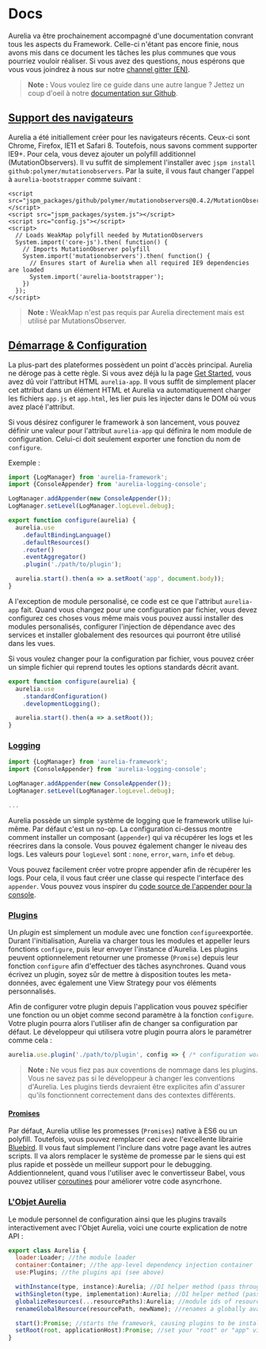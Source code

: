 # Docs

Aurelia va être prochainement accompagné d'une documentation convrant tous les aspects du Framework. Celle-ci n'étant pas encore finie, nous avons mis dans ce document les tâches les plus communes que vous pourriez vouloir réaliser. Si vous avez des questions, nous espérons que vous vous joindrez à nous sur notre [channel gitter (EN)](https://gitter.im/aurelia/discuss).

> **Note :** Vous voulez lire ce guide dans une autre langue ? Jettez un coup d'oeil à notre [documentation sur Github](https://github.com/aurelia/documentation).

<h2 id="browser-support"><a href="#browser-support">Support des navigateurs</a></h2>

Aurelia a été initiallement créer pour les navigateurs récents. Ceux-ci sont Chrome, Firefox, IE11 et Safari 8. Toutefois, nous savons comment supporter IE9+. Pour cela, vous devez ajouter un polyfill additionnel (MutationObservers). Il vu suffit de simplement l'installer avec `jspm install github:polymer/mutationobservers`. Par la suite, il vous faut changer l'appel à `aurelia-bootstrapper` comme suivant :

```markup
<script src="jspm_packages/github/polymer/mutationobservers@0.4.2/MutationObserver.js"></script>
<script src="jspm_packages/system.js"></script>
<script src="config.js"></script>
<script>
  // Loads WeakMap polyfill needed by MutationObservers
  System.import('core-js').then( function() {
    // Imports MutationObserver polyfill
    System.import('mutationobservers').then( function() {
      // Ensures start of Aurelia when all required IE9 dependencies are loaded
      System.import('aurelia-bootstrapper');
    })
  });
</script>
```

> **Note :** WeakMap n'est pas requis par Aurelia directement mais est utilisé par MutationsObserver.

<h2 id="startup-and-configuration"><a href="#startup-and-configuration">Démarrage & Configuration</a></h2>

La plus-part des plateformes possèdent un point d'accès principal. Aurelia ne déroge pas à cette règle. Si vous avez déjà lu la page [Get Started](/get-started.html), vous avez dû voir l'attribut HTML `aurelia-app`. Il vous suffit de simplement placer cet attribut dans un élément HTML et Aurelia va automatiquement charger les fichiers `app.js` et `app.html`, les lier puis les injecter dans le DOM où vous avez placé l'attribut.

Si vous désirez configurer le framework à son lancement, vous pouvez définir une valeur pour l'attribut `aurelia-app` qui définira le nom module de configuration. Celui-ci doit seulement exporter une fonction du nom de `configure`.

Exemple :
```javascript
import {LogManager} from 'aurelia-framework';
import {ConsoleAppender} from 'aurelia-logging-console';

LogManager.addAppender(new ConsoleAppender());
LogManager.setLevel(LogManager.logLevel.debug);

export function configure(aurelia) {
  aurelia.use
    .defaultBindingLanguage()
    .defaultResources()
    .router()
    .eventAggregator()
    .plugin('./path/to/plugin');

  aurelia.start().then(a => a.setRoot('app', document.body));
}
```

A l'exception de module personalisé, ce code est ce que l'attribut `aurelia-app` fait. Quand vous changez pour une configuration par fichier, vous devez configurez ces choses vous même mais vous pouvez aussi installer des modules personalisés, configurer l'injection de dépendance avec des services et installer globalement des resources qui pourront être utilisé dans les vues.

Si vous voulez changer pour la configuration par fichier, vous pouvez créer un simple fichier qui reprend toutes les options standards décrit avant.

```javascript
export function configure(aurelia) {
  aurelia.use
    .standardConfiguration()
    .developmentLogging();

  aurelia.start().then(a => a.setRoot());
}
```

<h3 id="logging"><a href="#logging">Logging</a></h3>

```javascript
import {LogManager} from 'aurelia-framework';
import {ConsoleAppender} from 'aurelia-logging-console';

LogManager.addAppender(new ConsoleAppender());
LogManager.setLevel(LogManager.logLevel.debug);

...
```

Aurelia possède un simple système de logging que le framework utilise lui-même. Par défaut c'est un no-op. La configuration ci-dessus montre comment installer un composant (`appender`) qui va récupérer les logs et les réecrires dans la console. Vous pouvez également changer le niveau des logs. Les valeurs pour `logLevel` sont : `none`, `error`, `warn`, `info` et `debug`.

Vous pouvez facilement créer votre propre appender afin de récupérer les logs. Pour cela, il vous faut créer une classe qui respecte l'interface des `appender`. Vous pouvez vous inspirer du [code source de l'appender pour la console](https://github.com/aurelia/logging-console/blob/master/src/index.js).

<h3 id="plugins"><a href="#plugins">Plugins</a></h3>

Un _plugin_ est simplement un module avec une fonction `configure`exportée.
Durant l'initialisation, Aurelia va charger tous les modules et appeller leurs fonctions `configure`, puis leur envoyer l'instance d'Aurelia. Les plugins peuvent optionnelement retourner une promesse (`Promise`) depuis leur fonction `configure` afin d'effectuer des tâches asynchrones. Quand vous écrivez un plugin, soyez sûr de mettre à disposition toutes les meta-données, avec également une View Strategy pour vos éléments personnalisés.

Afin de configurer votre plugin depuis l'application vous pouvez spécifier une fonction ou un objet comme second paramètre à la fonction `configure`. Votre plugin pourra alors l'utiliser afin de changer sa configuration par défaut. Le développeur qui utilisera votre plugin pourra alors le paramétrer comme cela :

```javascript
aurelia.use.plugin('./path/to/plugin', config => { /* configuration work */ });
```

> **Note :** Ne vous fiez pas aux coventions de nommage dans les plugins. Vous ne savez pas si le développeur à changer les conventions d'Aurelia. Les  plugins tierds devraient être explicites afin d'assurer qu'ils fonctionnent correctement dans des contextes différents.

<h4 id="promises"><a href="#promises">Promises</a></h4>

Par défaut, Aurelia utilise les promesses (`Promises`) native à ES6 ou un polyfill. Toutefois, vous pouvez remplacer ceci avec l'excellente librairie [Bluebird](https://github.com/petkaantonov/bluebird). Il vous faut simplement l'inclure dans votre page avant les autres scripts. Il va alors remplacer le système de promesse par le siens qui est plus rapide et possède un meilleur support pour le debugging. Addientionnelent, quand vous l'utiliser avec le convertisseur Babel, vous pouvez utiliser [coroutines](http://babeljs.io/docs/usage/transformers/other/bluebird-coroutines/) pour améliorer votre code asyncrhone.

<h3 id="the-aurelia-object"><a href="#the-aurelia-object">L'Objet Aurelia</a></h3>

Le module personnel de configuration ainsi que les plugins travails interactivement avec l'Objet Aurelia, voici une courte explication de notre API :

```javascript
export class Aurelia {
  loader:Loader; //the module loader
  container:Container; //the app-level dependency injection container
  use:Plugins; //the plugins api (see above)

  withInstance(type, instance):Aurelia; //DI helper method (pass through to container)
  withSingleton(type, implementation):Aurelia; //DI helper method (pass through to container)
  globalizeResources(...resourcePaths):Aurelia; //module ids of resources relative to the configuration/plugin module
  renameGlobalResource(resourcePath, newName); //renames a globally available resource to avoid naming conflicts

  start():Promise; //starts the framework, causing plugins to be installed and resources to be loaded
  setRoot(root, applicationHost):Promise; //set your "root" or "app" view-model and display it
}
```
